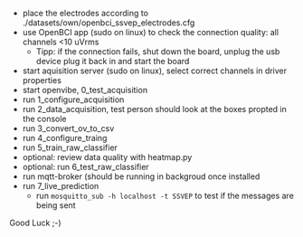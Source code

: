  - place the electrodes according to ./datasets/own/openbci_ssvep_electrodes.cfg
 - use OpenBCI app (sudo on linux) to check the connection quality: all channels <10 uVrms
    - Tipp: if the connection fails, shut down the board, unplug the usb device
      plug it back in and start the board
 - start aquisition server (sudo on linux), select correct channels in driver properties
 - start openvibe, 0_test_acquisition
 - run 1_configure_acquisition
 - run 2_data_acquisition, test person should look at the boxes propted in the console
 - run 3_convert_ov_to_csv
 - run 4_configure_traing
 - run 5_train_raw_classifier
 - optional: review data quality with heatmap.py
 - optional: run 6_test_raw_classifier
 - run mqtt-broker (should be running in backgroud once installed
 - run 7_live_prediction
    - run `mosquitto_sub -h localhost -t SSVEP` to test if the messages are being sent

Good Luck ;-)
